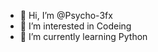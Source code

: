 - 👋 Hi, I’m @Psycho-3fx
- 👀 I’m interested in Codeing
- 🌱 I’m currently learning Python

<!---
Psycho-3fx/Psycho-3fx is a ✨ special ✨ repository because its `README.md` (this file) appears on your GitHub profile.
You can click the Preview link to take a look at your changes.
--->
